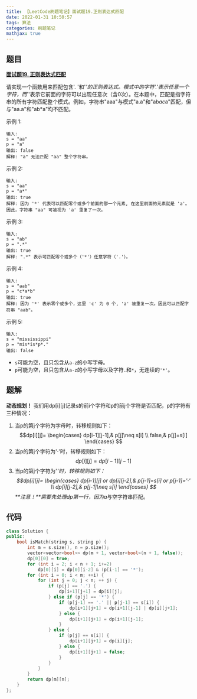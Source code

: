 ```yaml
---
title: 【LeetCode刷题笔记】面试题19.正则表达式匹配
date: 2022-01-31 10:50:57
tags: 算法
categories: 刷题笔记
mathjax: true
---
```

题目
---
[**面试题19. 正则表达式匹配**](https://leetcode-cn.com/problems/zheng-ze-biao-da-shi-pi-pei-lcof/)

请实现一个函数用来匹配包含'. '和'*'的正则表达式。模式中的字符'.'表示任意一个字符，而'*'表示它前面的字符可以出现任意次（含0次）。在本题中，匹配是指字符串的所有字符匹配整个模式。例如，字符串"aaa"与模式"a.a"和"ab*ac*a"匹配，但与"aa.a"和"ab*a"均不匹配。

示例 1:
```
输入:
s = "aa"
p = "a"
输出: false
解释: "a" 无法匹配 "aa" 整个字符串。
```
示例 2:
```
输入:
s = "aa"
p = "a*"
输出: true
解释: 因为 '*' 代表可以匹配零个或多个前面的那一个元素, 在这里前面的元素就是 'a'。因此，字符串 "aa" 可被视为 'a' 重复了一次。
```
示例 3:
```
输入:
s = "ab"
p = ".*"
输出: true
解释: ".*" 表示可匹配零个或多个（'*'）任意字符（'.'）。
```
示例 4:
```
输入:
s = "aab"
p = "c*a*b"
输出: true
解释: 因为 '*' 表示零个或多个，这里 'c' 为 0 个, 'a' 被重复一次。因此可以匹配字符串 "aab"。
```
示例 5:
```
输入:
s = "mississippi"
p = "mis*is*p*."
输出: false
```
* `s`可能为空，且只包含从`a-z`的小写字母。
* `p`可能为空，且只包含从`a-z`的小写字母以及字符`.`和`*`，无连续的`'*'`。
<!--more-->

题解
---
**动态规划！**
我们用dp[i][j]记录s的前i个字符和p的前j个字符是否匹配，p的字符有三种情况：
1. 当p的第j个字符为字母时，转移规则如下：
$$dp[i][j]=
\begin{cases}
dp[i-1][j-1],& p[j]\neq s[i] \\
false,& p[j]=s[i]
\end{cases}
$$
2. 当p的第j个字符为'·'时，转移规则如下：
$$dp[i][j]=dp[i-1][j-1]$$
3. 当p的第j个字符为'*'时，转移规则如下：
$$dp[i][j]=
\begin{cases}
dp[i-1][j] or dp[i][j-2],& p[j-1]=s[i] or p[j-1]='·' \\
dp[i][j-2],& p[j-1]\neq s[i]
\end{cases}
$$
**注意！**需要先处理dp第一行，因为a*与空字符串匹配。

代码
---
```cpp
class Solution {
public:
    bool isMatch(string s, string p) {
        int m = s.size(), n = p.size();
        vector<vector<bool>> dp(m + 1, vector<bool>(n + 1, false));
        dp[0][0] = true;
        for (int i = 2; i < n + 1; i+=2) 
            dp[0][i] = dp[0][i-2] & (p[i-1] == '*');
        for (int i = 0; i < m; ++i) {
            for (int j = 0; j < n; ++ j) {
                if (p[j] == '.') {
                    dp[i+1][j+1] = dp[i][j];
                } else if (p[j] == '*') {
                    if (p[j-1] == '.' || p[j-1] == s[i]) {
                        dp[i+1][j+1] = dp[i+1][j-1] | dp[i][j+1];
                    } else {
                        dp[i+1][j+1] = dp[i+1][j-1];
                    }
                } else {
                    if (p[j] == s[i]) {
                        dp[i+1][j+1] = dp[i][j];
                    } else {
                        dp[i+1][j+1] = false;
                    }
                }
            }
        }
        return dp[m][n];
    }
};
```
